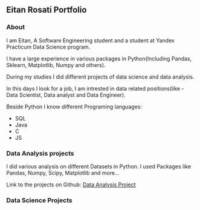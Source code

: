 ## Eitan Rosati Portfolio
### About 
I am Eitan, A Software Engineering student and a student at Yandex Practicum Data Science program.

I have a large experience in various packages in Python(Including Pandas, Sklearn, Matplotlib, Numpy and others).

During my studies I did different projects of data science and data analysis.  

In this days I look for a job, I am intrested in data related positions(like - Data Scientist, Data analyst and Data Engineer).  

Beside Python I know different Programing languages: 
- SQL
- Java
- C
- JS

### Data Analysis projects
I did various analysis on different Datasets in Python. I used Packages like Pandas, Numpy, Scipy, Matplotlib and more...

Link to the projects on Github: [Data Analysis Project](https://github.com/eitan-rosati/Data-Analysis-Projects) 

### Data Science Projects
